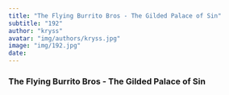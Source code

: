 ```yaml
---
title: "The Flying Burrito Bros - The Gilded Palace of Sin"
subtitle: "192"
author: "kryss"
avatar: "img/authors/kryss.jpg"
image: "img/192.jpg"
date:
---
```


### The Flying Burrito Bros - The Gilded Palace of Sin
